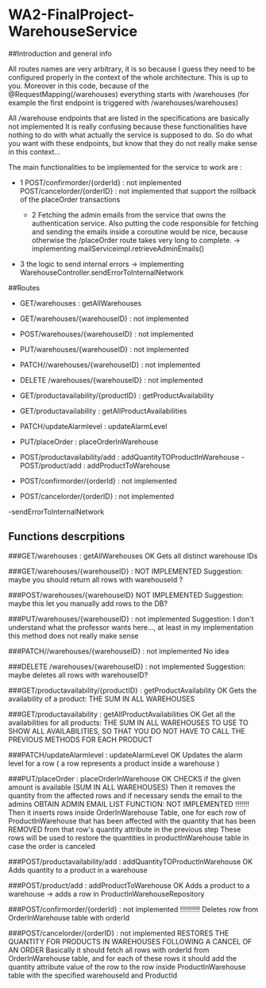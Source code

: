 # WA2-FinalProject-WarehouseService

##Introduction and general info

All routes names are very arbitrary, it is so because I guess they need to be configured properly
in the context of the whole architecture. This is up to you.
Moreover in this code, because of the @RequestMapping(/warehouses) everything starts with
/warehouses (for example the first endpoint is triggered with /warehouses/warehouses)

All /warehouse endpoints that are listed in the specifications are basically not implemented
It is really confusing because these functionalities have nothing to do with what actually the service
is supposed to do.
So do what you want with these endpoints, but know that they do not really make sense in
this context...

The main functionalities to be implemented for the service to work are :
- 1
POST/confirmorder/{orderId} : not implemented
POST/cancelorder/{orderID} : not implemented
that support the rollback of the placeOrder transactions
  - 2
  Fetching the admin emails from the service that owns the authentication service. Also putting the code 
    responsible for fetching and sending the emails inside a coroutine would be nice, because otherwise the 
    /placeOrder route takes very long to complete.
    -> implementing mailServiceimpl.retrieveAdminEmails()
    
- 3
the logic to send internal errors -> implementing WarehouseController.sendErrorToInternalNetwork




##Routes

-  GET/warehouses : getAllWarehouses
- GET/warehouses/{warehouseID} : not implemented
- POST/warehouses/{warehouseID} : not implemented
- PUT/warehouses/{warehouseID} : not implemented
- PATCH//warehouses/{warehouseID} : not implemented
- DELETE /warehouses/{warehouseID} : not implemented

- GET/productavailability/{productID} : getProductAvailability
- GET/productavailability : getAllProductAvailabilities
- PATCH/updateAlarmlevel : updateAlarmLevel
- PUT/placeOrder : placeOrderInWarehouse
- POST/productavailability/add : addQuantityTOProductInWarehouse
  -POST/product/add : addProductToWarehouse
- POST/confirmorder/{orderId} : not implemented
- POST/cancelorder/{orderID} : not implemented



-sendErrorToInternalNetwork


## Functions descrpitions

###GET/warehouses : getAllWarehouses OK
Gets all distinct warehouse IDs

###GET/warehouses/{warehouseID} : NOT IMPLEMENTED
Suggestion: maybe you should return all rows with warehouseId ?

###POST/warehouses/{warehouseID}  NOT IMPLEMENTED
Suggestion: maybe this let you manually add rows to the DB?

###PUT/warehouses/{warehouseID} : not implemented
Suggestion: I don't understand what the professor wants here..., at least in my implementation
this method does not really make sense

###PATCH//warehouses/{warehouseID} : not implemented
No idea

###DELETE /warehouses/{warehouseID} : not implemented
Suggestion: maybe deletes all rows with warehouseID?

###GET/productavailability/{productID} : getProductAvailability OK
Gets the availability of a product: THE SUM IN ALL WAREHOUSES

###GET/productavailability : getAllProductAvailabilities OK
Get all the availabilities for all products: THE SUM IN ALL WAREHOUSES
TO USE TO SHOW ALL AVAILABILITIES, SO THAT YOU DO NOT HAVE TO CALL THE PREVIOUS METHODS FOR EACH PRODUCT

###PATCH/updateAlarmlevel : updateAlarmLevel OK
Updates the alarm level for a row ( a row represents a product inside a warehouse )

###PUT/placeOrder : placeOrderInWarehouse OK
CHECKS if the given amount is available (SUM IN ALL WAREHOUSES)
Then it removes the quantity from the affected rows and if necessary sends the email to the admins
OBTAIN ADMIN EMAIL LIST FUNCTION: NOT IMPLEMENTED !!!!!!!
Then it inserts rows inside OrderInWarehouse Table, one for each row of ProductInWarehouse that has been affected
with the quantity that has been REMOVED from that row's quantity attribute in the previous step
These rows will be used to restore the quantities in productInWarehouse table in case the order is canceled

###POST/productavailability/add : addQuantityTOProductInWarehouse OK
Adds quantity to a product in a warehouse


###POST/product/add : addProductToWarehouse OK
Adds a product to a warehouse -> adds a row in ProductInWarehouseRepository

###POST/confirmorder/{orderId} : not implemented !!!!!!!!!!
Deletes row from OrderInWarehouse table with orderId

###POST/cancelorder/{orderID} : not implemented
RESTORES THE QUANTITY FOR PRODUCTS IN WAREHOUSES FOLLOWING A CANCEL OF AN ORDER
Basically it should fetch all rows with orderId from OrderInWarehouse table, and for
each of these rows it should add the quantity attribute value of the row to the row inside 
ProductInWarehouse table with the specified warehouseId and ProductId






